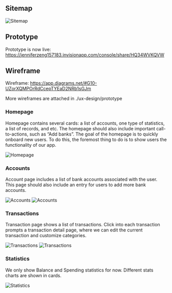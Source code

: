 ## Sitemap 

![Sitemap](./ux-design/sitemap.drawio.png)

## Prototype

Prototype is now live: https://jenniferzeng157183.invisionapp.com/console/share/HQ34WVKQVW

## Wireframe 

Wireframe: https://app.diagrams.net/#G10-UZorXQMPOrRdCcepTYEaD2NRb1sGJm

More wireframes are attached in ./ux-design/prototype

### Homepage
Homepage contains several cards: a list of accounts, one type of statistics, a list of records, and etc. The homepage should also include important call-to-actions, such as “Add banks”. 
The goal of the homepage is to quickly onboard new users. To do this, the foremost thing to do is to show users the functionality of our app.  

![Homepage](./ux-design/prototype/home.drawio.png)


### Accounts 
Account page includes a list of bank accounts associated with the user. This page should also include an entry for users to add more bank accounts. 

![Accounts](./ux-design/prototype/account_list.drawio.png)
![Accounts](./ux-design/prototype/add_bank.drawio.png)

### Transactions 
Transaction page shows a list of transactions. 
Click into each transaction prompts a transaction detail page, where we can edit the current transaction and customize categories. 

![Transactions](./ux-design/prototype/transactions_list.drawio.png)
![Transactions](./ux-design/prototype/transactions_detail.drawio.png)

### Statistics 
We only show Balance and Spending statistics for now. Different stats charts are shown in cards. 

![Statistics](./ux-design/prototype/stats_spending.drawio.png)